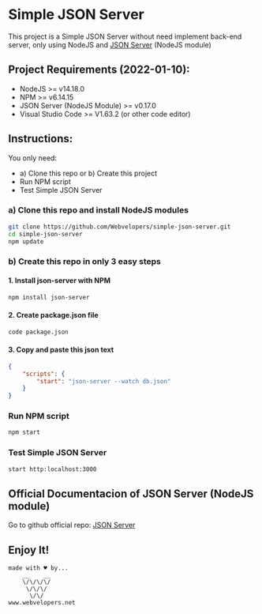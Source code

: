 # Simple JSON Server
This project is a Simple JSON Server without need implement back-end server, only using NodeJS and [JSON Server](https://github.com/typicode/json-server) (NodeJS module)

## Project Requirements (2022-01-10):
- NodeJS >= v14.18.0
- NPM >= v6.14.15
- JSON Server (NodeJS Module) >= v0.17.0
- Visual Studio Code >= V1.63.2 (or other code editor)

## Instructions:
You only need:
- a) Clone this repo or b) Create this project
- Run NPM script
- Test Simple JSON Server

### a) Clone this repo and install NodeJS modules
``` bash
git clone https://github.com/Webvelopers/simple-json-server.git
cd simple-json-server
npm update
```

### b) Create this repo in only 3 easy steps

#### 1. Install json-server with NPM
``` bash
npm install json-server
```

#### 2. Create package.json file
``` bash
code package.json
```

#### 3. Copy and paste this json text
``` json
{
    "scripts": {
        "start": "json-server --watch db.json"
    }
}
```

### Run NPM script
``` bash
npm start
```

### Test Simple JSON Server
``` bash
start http:localhost:3000
```

## Official Documentacion of JSON Server (NodeJS module)
Go to github official repo: [JSON Server](https://github.com/typicode/json-server)

## Enjoy It!
```
made with ♥ by...
    __    __
    \/\/\/\/
     \/\/\/
      \/\/
www.webvelopers.net
```

